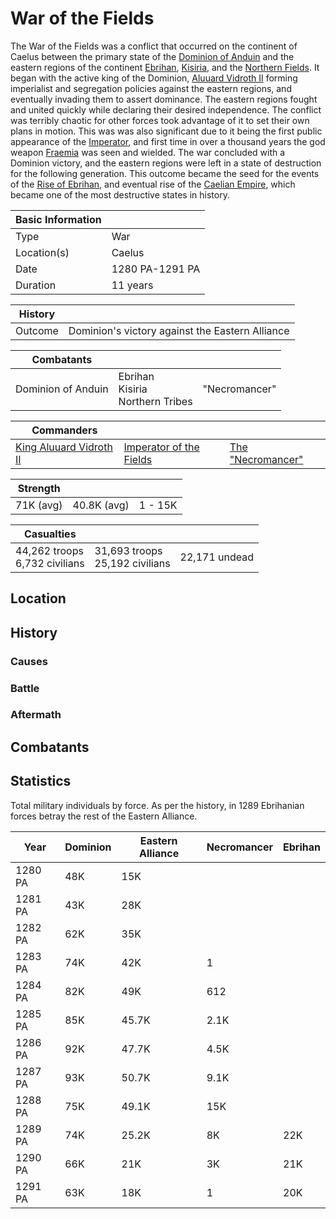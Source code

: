# War of the Fields

The War of the Fields was a conflict that occurred on the continent of Caelus between the primary state of the [Dominion of Anduin](../Factions/Nations/dominion_of_anduin.md) and the eastern regions of the continent [Ebrihan](../Locations/Land/caelus.md#ebrihan), [Kisiria](../Locations/Land/caelus.md#kisiria), and the [Northern Fields](../Locations/Land/caelus.md#northern-fields). It began with the active king of the Dominion, [Aluuard Vidroth II](../Characters/aluuard_vidroth.md) forming imperialist and segregation policies against the eastern regions, and eventually invading them to assert dominance. The eastern regions fought and united quickly while declaring their desired independence. The conflict was terribly chaotic for other forces took advantage of it to set their own plans in motion. This was was also significant due to it being the first public appearance of the [Imperator](../Characters/oric_valdes.md#the-imperator), and first time in over a thousand years the god weapon [Fraemia](../Objects/fraemia.md) was seen and wielded. The war concluded with a Dominion victory, and the eastern regions were left in a state of destruction for the following generation. This outcome became the seed for the events of the [Rise of Ebrihan](rise_of_ebrihan.md), and eventual rise of the [Caelian Empire](../Factions/Nations/caelian_empire.md), which became one of the most destructive states in history.

| Basic Information | |
| - | - |
| Type | War |
| Location(s) | Caelus |
| Date | 1280 PA-1291 PA|
| Duration | 11 years |

| History | |
| - | - |
| Outcome | Dominion's victory against the Eastern Alliance |

| Combatants | | |
| - | - | - |
| Dominion of Anduin | Ebrihan<br>Kisiria<br>Northern Tribes | "Necromancer" |

| Commanders | | |
| - | - | - |
| [King Aluuard Vidroth II](../Characters/aluuard_vidroth.md) | [Imperator of the Fields](../Characters/oric_valdes.md#the-imperator) | [The "Necromancer"](../Characters/kisiri.md#slumber) |

| Strength | | |
| - | - | - |
| 71K (avg) | 40.8K (avg) | 1 - 15K |

| Casualties | | |
| - | - | - |
| 44,262 troops<br>6,732 civilians | 31,693 troops<br>25,192 civilians | 22,171 undead |

## Location

## History

### Causes

### Battle

### Aftermath

## Combatants

## Statistics

Total military individuals by force. As per the history, in 1289 Ebrihanian forces betray the rest of the Eastern Alliance.

| Year | Dominion | Eastern Alliance | Necromancer | Ebrihan |
| - | - | - | - | - |
| 1280 PA | 48K | 15K | | |
| 1281 PA | 43K | 28K | | |
| 1282 PA | 62K | 35K | | |
| 1283 PA | 74K | 42K | 1 | |
| 1284 PA | 82K | 49K | 612 | |
| 1285 PA | 85K | 45.7K | 2.1K | |
| 1286 PA | 92K | 47.7K | 4.5K | |
| 1287 PA | 93K | 50.7K | 9.1K | |
| 1288 PA | 75K | 49.1K | 15K | |
| 1289 PA | 74K | 25.2K | 8K | 22K |
| 1290 PA | 66K | 21K | 3K | 21K |
| 1291 PA | 63K | 18K | 1 | 20K |
